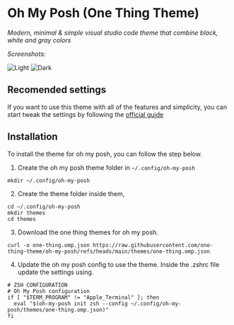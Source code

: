 # Oh My Posh (One Thing Theme)

_Modern, minimal & simple visual studio code theme that combine black, white and gray colors_

_Screenshots:_

![Light](https://cdn.hashnode.com/res/hashnode/image/upload/v1746692987949/878542fe-a4ab-45d8-b147-46cd51c84c3b.png)
![Dark](https://cdn.hashnode.com/res/hashnode/image/upload/v1747462300564/84490b4a-f79a-4db4-93d8-1b2f2487b6f8.png)

## Recomended settings

If you want to use this theme with all of the features and simplicity, you can start tweak the settings by following the [official guide](https://onethingtheme.vercel.app/docs)

## Installation

To install the theme for oh my posh, you can follow the step below.

1. Create the oh my posh theme folder in `~/.config/oh-my-posh`

```
mkdir ~/.config/oh-my-posh
```

2. Create the theme folder inside them,

```
cd ~/.config/oh-my-posh
mkdir themes
cd themes
```

3. Download the one thing themes for oh my posh.

```
curl -o one-thing.omp.json https://raw.githubusercontent.com/one-thing-theme/oh-my-posh/refs/heads/main/themes/one-thing.omp.json
```

4. Update the oh my posh config to use the theme. Inside the .zshrc file update the settings using.

```
# ZSH CONFIGURATION
# Oh My Posh configuration
if [ "$TERM_PROGRAM" != "Apple_Terminal" ]; then
  eval "$(oh-my-posh init zsh --config ~/.config/oh-my-posh/themes/one-thing.omp.json)"
fi

```
